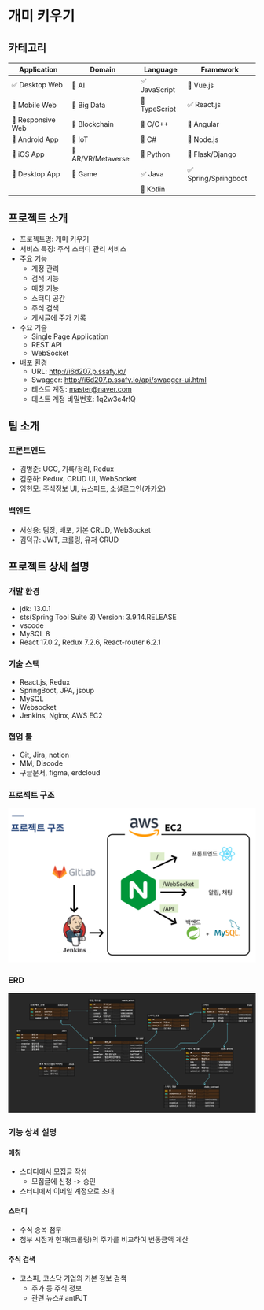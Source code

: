 # 개미 키우기

<!-- 필수 항목 -->

## 카테고리

| Application | Domain | Language | Framework |
| ---- | ---- | ---- | ---- |
| :white_check_mark: Desktop Web | :black_square_button: AI | :white_check_mark: JavaScript | :black_square_button: Vue.js |
| :black_square_button: Mobile Web | :black_square_button: Big Data | :black_square_button: TypeScript | :white_check_mark: React.js |
| :black_square_button: Responsive Web | :black_square_button: Blockchain | :black_square_button: C/C++ | :black_square_button: Angular |
| :black_square_button: Android App | :black_square_button: IoT | :black_square_button: C# | :black_square_button: Node.js |
| :black_square_button: iOS App | :black_square_button: AR/VR/Metaverse | :black_square_button: Python | :black_square_button: Flask/Django |
| :black_square_button: Desktop App | :black_square_button: Game | :white_check_mark: Java | :white_check_mark: Spring/Springboot |
| | | :black_square_button: Kotlin | |

<!-- 필수 항목 -->

## 프로젝트 소개

* 프로젝트명: 개미 키우기
* 서비스 특징: 주식 스터디 관리 서비스
* 주요 기능
  - 계정 관리
  - 검색 기능
  - 매칭 기능
  - 스터디 공간
  - 주식 검색
  - 게시글에 주가 기록
* 주요 기술
  - Single Page Application
  - REST API
  - WebSocket
* 배포 환경
  - URL: http://i6d207.p.ssafy.io/ 
  - Swagger: http://i6d207.p.ssafy.io/api/swagger-ui.html
  - 테스트 계정: master@naver.com
  - 테스트 계정 비밀번호: 1q2w3e4r!Q

<!-- 자유 양식 -->

## 팀 소개

### 프론트엔드

* 김병준: UCC, 기록/정리, Redux
* 김준하: Redux, CRUD UI, WebSocket
* 임현모: 주식정보 UI, 뉴스피드, 소셜로그인(카카오)

### 백엔드

* 서상용: 팀장, 배포, 기본 CRUD, WebSocket
* 김덕규: JWT, 크롤링, 유저 CRUD

<!-- 자유 양식 -->

## 프로젝트 상세 설명

### 개발 환경

- jdk: 13.0.1
- sts(Spring Tool Suite 3) Version: 3.9.14.RELEASE
- vscode
- MySQL 8
- React 17.0.2, Redux 7.2.6, React-router 6.2.1

### 기술 스택

- React.js, Redux
- SpringBoot, JPA, jsoup
- MySQL
- Websocket
- Jenkins, Nginx, AWS EC2

### 협업 툴

- Git, Jira, notion
- MM, Discode
- 구글문서, figma, erdcloud



### 프로젝트 구조

![image-20220218094307845](README.assets/image-20220218094307845.png)

### ERD

![image-20220218100856283](README.assets/image-20220218100856283.png)



### 기능 상세 설명

#### 매칭

- 스터디에서 모집글 작성
  - 모집글에 신청 -> 승인
- 스터디에서 이메일 계정으로 초대

#### 스터디

- 주식 종목 첨부
- 첨부 시점과 현재(크롤링)의 주가를 비교하여 변동금액 계산

#### 주식 검색

- 코스피, 코스닥 기업의 기본 정보 검색
  - 주가 등 주식 정보
  - 관련 뉴스# antPJT
